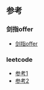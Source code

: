 ## 参考
### 剑指offer
- [剑指offer](./../code-offer/README.md) 

### leetcode
- [参考1](https://github.com/cch123/leetcode-go)
- [参考2](https://github.com/aQuaYi/LeetCode-in-Go/tree/master/Algorithms)

